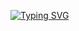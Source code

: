 [![Typing SVG](https://readme-typing-svg.herokuapp.com/?lines=hello!+my+name+is;johannes)](https://git.io/typing-svg)
